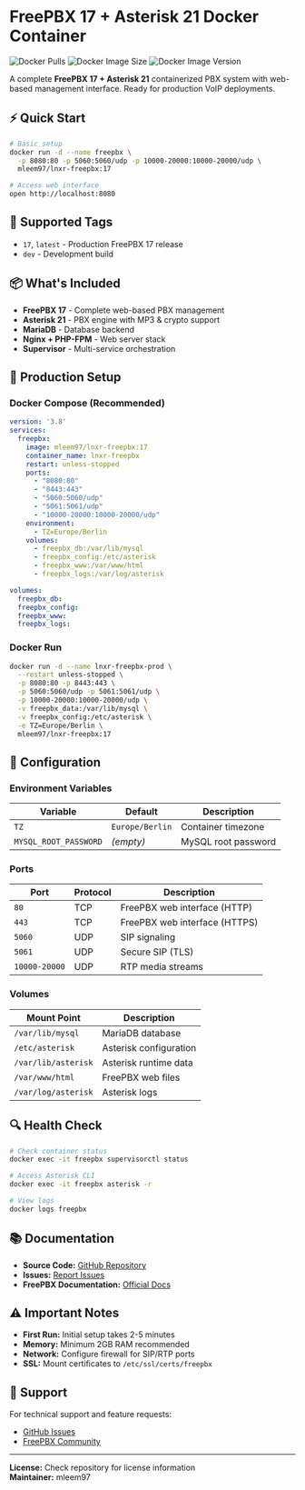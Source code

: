 # FreePBX 17 + Asterisk 21 Docker Container

![Docker Pulls](https://img.shields.io/docker/pulls/mleem97/lnxr-freepbx)
![Docker Image Size](https://img.shields.io/docker/image-size/mleem97/lnxr-freepbx/17)
![Docker Image Version](https://img.shields.io/docker/v/mleem97/lnxr-freepbx?sort=semver)

A complete **FreePBX 17 + Asterisk 21** containerized PBX system with web-based management interface. Ready for production VoIP deployments.

## ⚡ Quick Start

```bash
# Basic setup
docker run -d --name freepbx \
  -p 8080:80 -p 5060:5060/udp -p 10000-20000:10000-20000/udp \
  mleem97/lnxr-freepbx:17

# Access web interface
open http://localhost:8080
```

## 🐳 Supported Tags

- `17`, `latest` - Production FreePBX 17 release
- `dev` - Development build

## 📦 What's Included

- **FreePBX 17** - Complete web-based PBX management
- **Asterisk 21** - PBX engine with MP3 & crypto support  
- **MariaDB** - Database backend
- **Nginx + PHP-FPM** - Web server stack
- **Supervisor** - Multi-service orchestration

## 🚀 Production Setup

### Docker Compose (Recommended)

```yaml
version: '3.8'
services:
  freepbx:
    image: mleem97/lnxr-freepbx:17
    container_name: lnxr-freepbx
    restart: unless-stopped
    ports:
      - "8080:80"
      - "8443:443"
      - "5060:5060/udp"
      - "5061:5061/udp"
      - "10000-20000:10000-20000/udp"
    environment:
      - TZ=Europe/Berlin
    volumes:
      - freepbx_db:/var/lib/mysql
      - freepbx_config:/etc/asterisk
      - freepbx_www:/var/www/html
      - freepbx_logs:/var/log/asterisk

volumes:
  freepbx_db:
  freepbx_config:
  freepbx_www:
  freepbx_logs:
```

### Docker Run

```bash
docker run -d --name lnxr-freepbx-prod \
  --restart unless-stopped \
  -p 8080:80 -p 8443:443 \
  -p 5060:5060/udp -p 5061:5061/udp \
  -p 10000-20000:10000-20000/udp \
  -v freepbx_data:/var/lib/mysql \
  -v freepbx_config:/etc/asterisk \
  -e TZ=Europe/Berlin \
  mleem97/lnxr-freepbx:17
```

## 🔧 Configuration

### Environment Variables

| Variable | Default | Description |
|----------|---------|-------------|
| `TZ` | `Europe/Berlin` | Container timezone |
| `MYSQL_ROOT_PASSWORD` | *(empty)* | MySQL root password |

### Ports

| Port | Protocol | Description |
|------|----------|-------------|
| `80` | TCP | FreePBX web interface (HTTP) |
| `443` | TCP | FreePBX web interface (HTTPS) |
| `5060` | UDP | SIP signaling |
| `5061` | UDP | Secure SIP (TLS) |
| `10000-20000` | UDP | RTP media streams |

### Volumes

| Mount Point | Description |
|-------------|-------------|
| `/var/lib/mysql` | MariaDB database |
| `/etc/asterisk` | Asterisk configuration |
| `/var/lib/asterisk` | Asterisk runtime data |
| `/var/www/html` | FreePBX web files |
| `/var/log/asterisk` | Asterisk logs |

## 🔍 Health Check

```bash
# Check container status
docker exec -it freepbx supervisorctl status

# Access Asterisk CLI
docker exec -it freepbx asterisk -r

# View logs
docker logs freepbx
```

## 📚 Documentation

- **Source Code:** [GitHub Repository](https://github.com/mleem97/PBX)
- **Issues:** [Report Issues](https://github.com/mleem97/PBX/issues)
- **FreePBX Documentation:** [Official Docs](https://wiki.freepbx.org/)

## ⚠️ Important Notes

- **First Run:** Initial setup takes 2-5 minutes
- **Memory:** Minimum 2GB RAM recommended
- **Network:** Configure firewall for SIP/RTP ports
- **SSL:** Mount certificates to `/etc/ssl/certs/freepbx`

## 🤝 Support

For technical support and feature requests:
- [GitHub Issues](https://github.com/mleem97/PBX/issues)
- [FreePBX Community](https://community.freepbx.org/)

---

**License:** Check repository for license information  
**Maintainer:** mleem97
